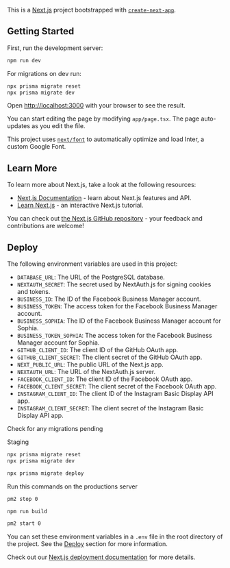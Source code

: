 This is a [Next.js](https://nextjs.org/) project bootstrapped with [`create-next-app`](https://github.com/vercel/next.js/tree/canary/packages/create-next-app).

## Getting Started

First, run the development server:

```bash
npm run dev
```

For migrations on dev run:

```bash
npx prisma migrate reset
npx prisma migrate dev

```

Open [http://localhost:3000](http://localhost:3000) with your browser to see the result.

You can start editing the page by modifying `app/page.tsx`. The page auto-updates as you edit the file.

This project uses [`next/font`](https://nextjs.org/docs/basic-features/font-optimization) to automatically optimize and load Inter, a custom Google Font.

## Learn More

To learn more about Next.js, take a look at the following resources:

- [Next.js Documentation](https://nextjs.org/docs) - learn about Next.js features and API.
- [Learn Next.js](https://nextjs.org/learn) - an interactive Next.js tutorial.

You can check out [the Next.js GitHub repository](https://github.com/vercel/next.js/) - your feedback and contributions are welcome!

## Deploy

The following environment variables are used in this project:

- `DATABASE_URL`: The URL of the PostgreSQL database.
- `NEXTAUTH_SECRET`: The secret used by NextAuth.js for signing cookies and tokens.
- `BUSINESS_ID`: The ID of the Facebook Business Manager account.
- `BUSINESS_TOKEN`: The access token for the Facebook Business Manager account.
- `BUSINESS_SOPHIA`: The ID of the Facebook Business Manager account for Sophia.
- `BUSINESS_TOKEN_SOPHIA`: The access token for the Facebook Business Manager account for Sophia.
- `GITHUB_CLIENT_ID`: The client ID of the GitHub OAuth app.
- `GITHUB_CLIENT_SECRET`: The client secret of the GitHub OAuth app.
- `NEXT_PUBLIC_URL`: The public URL of the Next.js app.
- `NEXTAUTH_URL`: The URL of the NextAuth.js server.
- `FACEBOOK_CLIENT_ID`: The client ID of the Facebook OAuth app.
- `FACEBOOK_CLIENT_SECRET`: The client secret of the Facebook OAuth app.
- `INSTAGRAM_CLIENT_ID`: The client ID of the Instagram Basic Display API app.
- `INSTAGRAM_CLIENT_SECRET`: The client secret of the Instagram Basic Display API app.

Check for any migrations pending

Staging

```bash
npx prisma migrate reset
npx prisma migrate dev
```


```bash
npx prisma migrate deploy
```

Run this commands on the productions server

```bash
pm2 stop 0

npm run build

pm2 start 0
```

You can set these environment variables in a `.env` file in the root directory of the project. See the [Deploy](#deploy) section for more information.

Check out our [Next.js deployment documentation](https://nextjs.org/docs/deployment) for more details.
